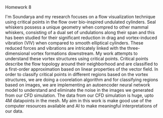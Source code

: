 Homework 8

I'm Soundarya and my research focuses on a flow visualization technique using critical points in the flow over bio-inspired undulated cylinders. Seal whiskers possess a unique geometry when compred to other mammal whiskers, consisting of a dual set of undulations along their span and this has been studied for their significant reduction in drag and vortex-induced vibration (VIV) when compared to smooth elliptical cylinders. These reduced forces and vibrations are intricately linked with the three-dimensional vortex formations downstream. My work attempts to understand these vortex structures using critical points. Critical points describe the flow topology around their neighborhood and are classified to a first-order approximation based on linear properties of the vector field. In order to classify critical points in different regions based on the vortex structures, we are doing a coorelation algorithm and for classifying regions based on images, we are implementing an autoencoder neural network model to understand and eliminate the noise in the images we generated from our CFD simulation. The data from our CFD simulation is huge, upto 4M datapoints in the mesh. My aim in this work is make good use of the computer resources available and AI to make meaningful interpretations of our data. 
